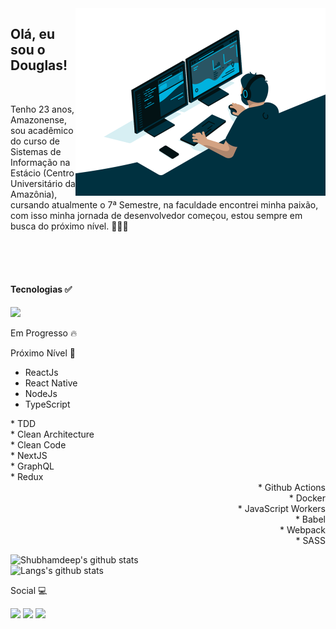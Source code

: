 <img alt="GIF" src="https://github.com/douglasgomes98/douglasgomes98/blob/main/code.gif?raw=true" width="400px" height="300px" align="right" />

## Olá, eu sou o Douglas!

<br/>

<p align="left">
 Tenho 23 anos, Amazonense, sou acadêmico do curso de Sistemas de Informação na Estácio (Centro Universitário da Amazônia), cursando atualmente o 7ª Semestre, na faculdade encontrei minha paixão, com isso minha jornada de desenvolvedor começou, estou sempre em busca do próximo nível. 👨🏽‍💻 
</p>

<br/>
<br/>
<br/>

 #### Tecnologias ✅ 
 
<p>
<img src="https://img.shields.io/badge/React Native-61dafb?style=for-the-badge&logo=react&logoColor=61dafb&color=282c34"/></a>
</p>

<p align="left">
  Em Progresso 🔥
<br>

<p align="left">
  Próximo Nível 🚀
<br>

- ReactJs
- React Native
- NodeJs
- TypeScript

<div align="left">
 * TDD <br/>
 * Clean Architecture <br/>
 * Clean Code <br/>
 * NextJS <br/>
 * GraphQL <br/>
 * Redux
</div>

<div align="right">
* Github Actions <br/>
* Docker <br/>
* JavaScript Workers <br/>
* Babel <br/>
* Webpack <br/>
* SASS <br/>
</div>

![Shubhamdeep's github stats](https://github-readme-stats.vercel.app/api?username=douglasgomes98&show_icons=true&hide_border=true&theme=radical&count_private=true)
<br/>
![Langs's github stats](https://github-readme-stats.vercel.app/api/top-langs/?username=douglasgomes98&layout=compact&theme=radical&hide_border=true&count_private=true)
<br/>

<p align="left">
  Social 💻
<br>

<p align="left">
  <a href="mailto:douglasgomes.rr@gmail.com" alt="Gmail" target="_blank">
    <img src="https://img.shields.io/badge/Gmail-D14836?style=for-the-badge&logo=gmail&logoColor=white&link=mailto:douglasgomes.rr@gmail.com"/></a>

  <a href="https://www.linkedin.com/in/douglas-gomes-071a61143" alt="Linkedin" target="_blank">
      <img src="https://img.shields.io/badge/LinkedIn-0077B5?style=for-the-badge&logo=linkedin&logoColor=white&link=https://www.linkedin.com/in/douglas-gomes-071a61143"/></a>

  <a href="https://api.whatsapp.com/send/?phone=05595991680720" alt="WhatsApp" target="_blank">
    <img src="https://img.shields.io/badge/Whatsapp-07bc4c?style=for-the-badge&logo=whatsapp&logoColor=white&link=https://api.whatsapp.com/send/?phone=05595991680720"/></a>  
</p>
